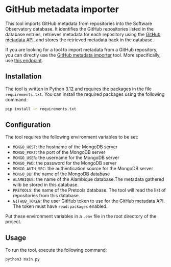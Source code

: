 
# GitHub metadata importer 

This tool imports GitHub metadata from repositories into the Software Observatory database. It identifies the GitHub repositories listed in the database entries, retrieves metadata for each repository using the [GitHub metadata API](https://github.com/inab/github-metadata-api), and stores the retrieved metadata back in the database.

If you are looking for a tool to import metadata from a GitHub repository, you can directly use the [GitHub metadata importer](https://github.com/inab/github-metadata-api) tool. More specifically, use [this endpoint](https://observatory.openebench.bsc.es/github-metadata-api/api-docs/#/Metadata%20Extractor%20for%20FAIRsoft/post_metadata_user).

## Installation

The tool is written in Python 3.12 and requires the packages in the file `requirements.txt`. You can install the required packages using the following command:

```bash
pip install -r requirements.txt
```

## Configuration
The tool requires the following environment variables to be set:

- `MONGO_HOST`: the hostname of the MongoDB server
- `MONGO_PORT`: the port of the MongoDB server
- `MONGO_USER`: the username for the MongoDB server
- `MONGO_PWD`: the password for the MongoDB server
- `MONGO_AUTH_SRC`: the authentication source for the MongoDB server
- `MONGO_DB`: the name of the MongoDB database
- `ALAMBIQUE`: the name of the Alambique database.The metadata gathered wilb be stored in this database.
- `PRETOOLS`: the name of the Pretools database. The tool will read the list of repositories from this database.
- `GITHUB_TOKEN`: the user GitHub token to use for the GitHub metadata API. The token must have `read:packages` enabled.

Put these environment variables in a `.env` file in the root directory of the project.

## Usage

To run the tool, execute the following command:

```bash
python3 main.py
```